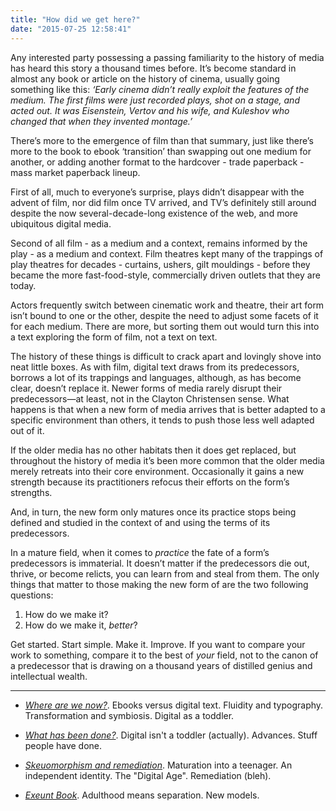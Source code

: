 ```yaml
---
title: "How did we get here?"
date: "2015-07-25 12:58:41"
---
```


Any interested party possessing a passing familiarity to the history of
media has heard this story a thousand times before. It’s become standard
in almost any book or article on the history of cinema, usually going
something like this: *‘Early cinema didn’t really exploit the features
of the medium. The first films were just recorded plays, shot on a
stage, and acted out. It was Eisenstein, Vertov and his wife, and
Kuleshov who changed that when they invented montage.’*

There’s more to the emergence of film than that summary, just like
there’s more to the book to ebook ‘transition’ than swapping out one
medium for another, or adding another format to the hardcover - trade
paperback - mass market paperback lineup.

First of all, much to everyone’s surprise, plays didn’t disappear with
the advent of film, nor did film once TV arrived, and TV’s definitely
still around despite the now several-decade-long existence of the web,
and more ubiquitous digital media.

Second of all film - as a medium and a context, remains informed by the
play - as a medium and context. Film theatres kept many of the trappings
of play theatres for decades - curtains, ushers, gilt mouldings - before
they became the more fast-food-style, commercially driven outlets that
they are today.

Actors frequently switch between cinematic work and theatre, their art
form isn’t bound to one or the other, despite the need to adjust some
facets of it for each medium. There are more, but sorting them out would
turn this into a text exploring the form of film, not a text on text.

The history of these things is difficult to crack apart and lovingly
shove into neat little boxes. As with film, digital text draws from its
predecessors, borrows a lot of its trappings and languages, although, as
has become clear, doesn’t replace it. Newer forms of media rarely
disrupt their predecessors—at least, not in the Clayton Christensen
sense. What happens is that when a new form of media arrives that is
better adapted to a specific environment than others, it tends to push
those less well adapted out of it.

If the older media has no other habitats then it does get
replaced, but throughout the history of media it’s been more common that
the older media merely retreats into their core environment.
Occasionally it gains a new strength because its practitioners refocus
their efforts on the form’s strengths.

And, in turn, the new form only matures once its practice stops being
defined and studied in the context of and using the terms of its
predecessors.

In a mature field, when it comes to *practice* the fate of a form’s
predecessors is immaterial. It doesn’t matter if the predecessors die
out, thrive, or become relicts, you can learn from and steal from them.
The only things that matter to those making the new form of are the two
following questions:

1.  How do we make it?
2.  How do we make it, *better*?

Get started. Start simple. Make it. Improve. If you want to compare your work to
something, compare it to the best of *your* field, not to the canon of a
predecessor that is drawing on a thousand years of distilled genius and
intellectual wealth.

<div class="not-on-single-page" markdown="1">

***

- *[Where are we now?](/How_did_we_get_here/Where_are_we_now.html)*. Ebooks versus digital text. Fluidity and typography. Transformation and symbiosis. Digital as a toddler.

- *[What has been done?](/How_did_we_get_here/What_has_been_done.html)*. Digital isn't a toddler (actually). Advances. Stuff people have done.

- *[Skeuomorphism and remediation](/How_did_we_get_here/Skeuomorphism_and_remediation.html)*. Maturation into a teenager. An independent identity. The "Digital Age". Remediation (bleh).

- *[Exeunt Book](/How_did_we_get_here/Exeunt_book.html)*. Adulthood means separation. New models.

</div>
